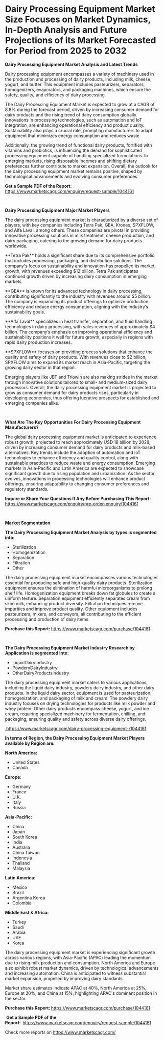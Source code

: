 <p><h1>Dairy Processing Equipment Market Size Focuses on Market Dynamics, In-Depth Analysis and Future Projections of its Market Forecasted for Period from 2025 to 2032</h1></p><p><strong>Dairy Processing Equipment Market Analysis and Latest Trends</strong></p>
<p><p>Dairy processing equipment encompasses a variety of machinery used in the production and processing of dairy products, including milk, cheese, yogurt, and butter. This equipment includes pasteurizers, separators, homogenizers, evaporators, and packaging machines, which ensure the safety, quality, and efficiency of dairy processing. </p><p>The Dairy Processing Equipment Market is expected to grow at a CAGR of 8.8% during the forecast period, driven by increasing consumer demand for dairy products and the rising trend of dairy consumption globally. Innovations in processing technologies, such as automation and IoT integration, are enhancing operational efficiency and product quality. Sustainability also plays a crucial role, prompting manufacturers to adapt equipment that minimizes energy consumption and reduces waste.</p><p>Additionally, the growing trend of functional dairy products, fortified with vitamins and probiotics, is influencing the demand for sophisticated processing equipment capable of handling specialized formulations. In emerging markets, rising disposable incomes and shifting dietary preferences further contribute to market expansion. Overall, the outlook for the dairy processing equipment market remains positive, shaped by technological advancements and evolving consumer preferences.</p></p>
<p><strong>Get a Sample PDF of the Report:&nbsp;</strong> <a href="https://www.marketscagr.com/enquiry/request-sample/1044161?utm_campaign=2107&utm_medium=2&utm_source=Github&utm_content=ia&utm_term=16022025&utm_id=dairy-processing-equipment">https://www.marketscagr.com/enquiry/request-sample/1044161</a></p>
<p>&nbsp;</p>
<p><strong>Dairy Processing Equipment Major Market Players</strong></p>
<p><p>The dairy processing equipment market is characterized by a diverse set of players, with key companies including Tetra Pak, GEA, Krones, SPXFLOW, and Alfa Laval, among others. These companies are pivotal in providing innovative processing solutions in milk treatment, cheese production, and dairy packaging, catering to the growing demand for dairy products worldwide.</p><p>**Tetra Pak** holds a significant share due to its comprehensive portfolio that includes processing, packaging, and distribution solutions. The company's focus on sustainability and innovation has propelled its market growth, with revenues exceeding $12 billion. Tetra Pak anticipates continued growth driven by increasing dairy consumption in emerging markets.</p><p>**GEA** is known for its advanced technology in dairy processing, contributing significantly to the industry with revenues around $5 billion. The company is expanding its product offerings to optimize production efficiency and reduce energy consumption, aligning with the industry’s sustainability goals.</p><p>**Alfa Laval** specializes in heat transfer, separation, and fluid handling technologies in dairy processing, with sales revenues of approximately $4 billion. The company’s emphasis on improving operational efficiency and sustainability positions it well for future growth, especially in regions with rapid dairy production increases.</p><p>**SPXFLOW** focuses on providing process solutions that enhance the quality and safety of dairy products. With revenues close to $2 billion, SPXFLOW aims to expand its market reach in Asia-Pacific, targeting the growing dairy sector in that region.</p><p>Emerging players like JBT and Triowin are also making strides in the market through innovative solutions tailored to small- and medium-sized dairy processors. Overall, the dairy processing equipment market is projected to grow as consumer demand for dairy products rises, particularly in developing economies, thus offering lucrative prospects for established and emerging companies alike.</p></p>
<p>&nbsp;</p>
<p><strong>What Are The Key Opportunities For Dairy Processing Equipment Manufacturers?</strong></p>
<p><p>The global dairy processing equipment market is anticipated to experience robust growth, projected to reach approximately USD 18 billion by 2028, driven by increasing consumer demand for dairy products and milk-based alternatives. Key trends include the adoption of automation and IoT technologies to enhance efficiency and quality control, along with sustainable practices to reduce waste and energy consumption. Emerging markets in Asia-Pacific and Latin America are expected to showcase significant growth due to rising population and urbanization. As the sector evolves, innovations in processing technologies will enhance product offerings, ensuring adaptability to changing consumer preferences and regulatory standards.</p></p>
<p><strong>Inquire or Share Your Questions If Any Before Purchasing This Report:</strong> <a href="https://www.marketscagr.com/enquiry/pre-order-enquiry/1044161?utm_campaign=2107&utm_medium=2&utm_source=Github&utm_content=ia&utm_term=16022025&utm_id=dairy-processing-equipment">https://www.marketscagr.com/enquiry/pre-order-enquiry/1044161</a></p>
<p>&nbsp;</p>
<p><strong>Market Segmentation</strong></p>
<p><strong>The Dairy Processing Equipment Market Analysis by types is segmented into:</strong></p>
<p><ul><li>Sterilization</li><li>Homogenization</li><li>Separation</li><li>Filtration</li><li>Other</li></ul></p>
<p><p>The dairy processing equipment market encompasses various technologies essential for producing safe and high-quality dairy products. Sterilization equipment ensures the elimination of harmful microorganisms to prolong shelf life. Homogenization equipment breaks down fat globules to create a uniform texture. Separation equipment efficiently separates cream from skim milk, enhancing product diversity. Filtration techniques remove impurities and improve product quality. Other equipment includes pasteurizers, mixers, and conveyors, all contributing to the efficient processing and production of dairy items.</p></p>
<p><strong>Purchase this Report:&nbsp;</strong><a href="https://www.marketscagr.com/purchase/1044161?utm_campaign=2107&utm_medium=2&utm_source=Github&utm_content=ia&utm_term=16022025&utm_id=dairy-processing-equipment">https://www.marketscagr.com/purchase/1044161</a></p>
<p>&nbsp;</p>
<p><strong>The Dairy Processing Equipment Market Industry Research by Application is segmented into:</strong></p>
<p><ul><li>LiquidDairyIndustry</li><li>PowderyDairyIndustry</li><li>OtherDairyProductsIndustry</li></ul></p>
<p><p>The dairy processing equipment market caters to various applications, including the liquid dairy industry, powdery dairy industry, and other dairy products. In the liquid dairy sector, equipment is used for pasteurization, homogenization, and packaging of milk and cream. The powdery dairy industry focuses on drying technologies for products like milk powder and whey protein. Other dairy products encompass cheese, yogurt, and ice cream, requiring specialized machinery for fermentation, chilling, and packaging, ensuring quality and safety across diverse dairy offerings.</p></p>
<p><a href="https://www.marketscagr.com/dairy-processing-equipment-r1044161?utm_campaign=2107&utm_medium=2&utm_source=Github&utm_content=ia&utm_term=16022025&utm_id=dairy-processing-equipment">&nbsp;https://www.marketscagr.com/dairy-processing-equipment-r1044161</a></p>
<p><strong>In terms of Region, the Dairy Processing Equipment Market Players available by Region are:</strong></p>
<p>
    <p> <strong> North America: </strong>
        <ul>
            <li>United States</li>
            <li>Canada</li>
        </ul>
        </p> 
    <p> <strong> Europe: </strong>
        <ul>
            <li>Germany</li>
            <li>France</li>
            <li>U.K.</li>
            <li>Italy</li>
            <li>Russia</li>
        </ul>
        </p> 
    <p> <strong> Asia-Pacific: </strong>
        <ul>
            <li>China</li>
            <li>Japan</li>
            <li>South Korea</li>
            <li>India</li>
            <li>Australia</li>
            <li>China Taiwan</li>
            <li>Indonesia</li>
            <li>Thailand</li>
            <li>Malaysia</li>
        </ul>
        </p> 
    <p> <strong> Latin America: </strong>
        <ul>
            <li>Mexico</li>
            <li>Brazil</li>
            <li>Argentina Korea</li>
            <li>Colombia</li>
        </ul>
        </p> 
    <p> <strong> Middle East & Africa: </strong>
        <ul>
            <li>Turkey</li>
            <li>Saudi</li>
            <li>Arabia</li>
            <li>UAE</li>
            <li>Korea</li>
        </ul>
    </p>
    </p>
<p><p>The dairy processing equipment market is experiencing significant growth across various regions, with Asia-Pacific (APAC) leading the momentum due to rising milk production and consumption. North America and Europe also exhibit robust market dynamics, driven by technological advancements and increasing automation. China is anticipated to witness substantial market expansion, propelled by improving dairy standards. </p><p>Market share estimates indicate APAC at 40%, North America at 25%, Europe at 20%, and China at 15%, highlighting APAC's dominant position in the sector.</p></p>
<p><strong>Purchase this Report: </strong><a href="https://www.marketscagr.com/purchase/1044161?utm_campaign=2107&utm_medium=2&utm_source=Github&utm_content=ia&utm_term=16022025&utm_id=dairy-processing-equipment">https://www.marketscagr.com/purchase/1044161</a></p>
<p>&nbsp;<strong>Get a Sample PDF of the Report:&nbsp;&nbsp;</strong><a href="https://www.marketscagr.com/enquiry/request-sample/1044161?utm_campaign=2107&utm_medium=2&utm_source=Github&utm_content=ia&utm_term=16022025&utm_id=dairy-processing-equipment">https://www.marketscagr.com/enquiry/request-sample/1044161</a></p>
<p><strong></strong></p>
<p>Check more reports on <a href="https://www.marketscagr.com/?utm_campaign=2107&utm_medium=2&utm_source=Github&utm_content=ia&utm_term=16022025&utm_id=dairy-processing-equipment">https://www.marketscagr.com/</a></p>